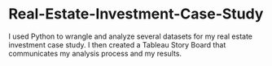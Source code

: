 # Real-Estate-Investment-Case-Study
I used Python to wrangle and analyze several datasets for my real estate investment case study. I then created a Tableau Story Board that communicates my analysis process and my results.
